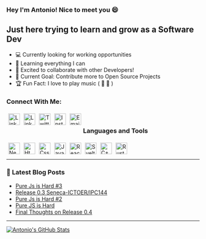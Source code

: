 ### Hey I'm Antonio! Nice to meet you 😄

## Just here trying to learn and grow as a Software Dev

- 💻 Currently looking for working opportunities
- 🌱 Learning everything I can
- 👬 Excited to collaborate with other Developers!
- 🥅 Current Goal: Contribute more to Open Source Projects
- 🏆 Fun Fact: I love to play music ( 🎹 🥁 )

### Connect With Me:

[<img align="left" alt="LinkedIn" width="30px" style="margin: 5px;" src="https://api.iconify.design/iconoir:www.svg?color=%23888888"/>][website]

[<img align="left" alt="LinkedIn" width="30px" style="margin: 5px;" src="https://cdn.iconscout.com/icon/free/png-256/linkedin-160-461814.png"/>][linkedin]

[<img align="left" alt="Twitter" width="30px" style="margin: 5px;" src="https://cdn.freebiesupply.com/logos/large/2x/twitter-3-logo-png-transparent.png"/>][twitter]

[<img align="left" alt="Instagram" width="30px" style="margin: 5px;" src="https://upload.wikimedia.org/wikipedia/commons/thumb/e/e7/Instagram_logo_2016.svg/768px-Instagram_logo_2016.svg.png"/>][instagram]

[<img align="left" alt="Email" width="30px" style="margin: 5px;" src="https://www.freepnglogos.com/uploads/logo-gmail-png/logo-gmail-png-gmail-logo-icons-2.png"/>][email]

<br />

### Languages and Tools

<img align="left" alt="Neovim" width="30px" style="margin: 5px;" src="https://camo.githubusercontent.com/67d8d32acb9aa6ef50a036e831334c538cbdb5756d3d42b5bf378212c394c8c7/68747470733a2f2f662e636c6f75642e6769746875622e636f6d2f6173736574732f3231313236322f323233373936332f32336562643565342d396264332d313165332d393136342d3262386165646165393032302e706e67"/>

<img align="left" alt="Html" width="30px" style="margin: 5px;" src="https://upload.wikimedia.org/wikipedia/commons/thumb/3/38/HTML5_Badge.svg/1024px-HTML5_Badge.svg.png"/>

<img align="left" alt="Css3" width="30px" style="margin: 5px;" src="https://cdn.iconscout.com/icon/free/png-256/css3-9-1175237.png"/>

<img align="left" alt="Javascript" width="30px" style="margin: 5px;" src="https://iconape.com/wp-content/files/ez/353342/svg/javascript-seeklogo.com.svg"/>

<img align="left" alt="React" width="30px" style="margin: 5px;" src="https://icon-library.com/images/react-icon/react-icon-29.jpg"/>

<img align="left" alt="Svelte" width="30px" style="margin: 5px;" src="https://upload.wikimedia.org/wikipedia/commons/thumb/1/1b/Svelte_Logo.svg/1200px-Svelte_Logo.svg.png"/>

<img align="left" alt="C++" width="30px" style="margin: 5px;" src="https://upload.wikimedia.org/wikipedia/commons/thumb/1/18/ISO_C%2B%2B_Logo.svg/1822px-ISO_C%2B%2B_Logo.svg.png"/>

<img align="left" alt="Rust" width="30px" style="margin: 5px;" src="https://miqh.gallerycdn.vsassets.io/extensions/miqh/vscode-language-rust/0.14.0/1536151476041/Microsoft.VisualStudio.Services.Icons.Default"/>

<br />
<br />

---

### 📰 Latest Blog Posts

<!-- BLOG-POST-LIST:START -->

- [Pure Js is Hard #3](https://dev.to/antoniobennett/pure-js-is-hard-3-56m6)
- [Release 0.3 Seneca-ICTOER/IPC144](https://dev.to/antoniobennett/release-03-seneca-ictoeripc144-2n2l)
- [Pure Js is Hard #2](https://dev.to/antoniobennett/pure-js-is-hard-2-2hpk)
- [Pure JS is Hard](https://dev.to/antoniobennett/pure-js-is-hard-41ob)
- [Final Thoughts on Release 0.4](https://dev.to/antoniobennett/final-thoughts-on-pr-planning-pim)
<!-- BLOG-POST-LIST:END -->

---

[![Antonio's GitHub Stats](https://github-readme-stats.vercel.app/api?username=Antonio-Bennett&show_icons=true&hide_border=true&theme=tokyonight)](https://github.com/anuraghazra/github-readme-stats)

[twitter]: https://twitter.com/Th3_Antonio
[linkedin]: https://www.linkedin.com/in/antonio-bennett-22045a195/
[instagram]: https://www.instagram.com/the_a.n.t.o.n.i.o/
[email]: mailto:bennettantonio199@gmail.com
[website]: https://antoniobennett.dev
